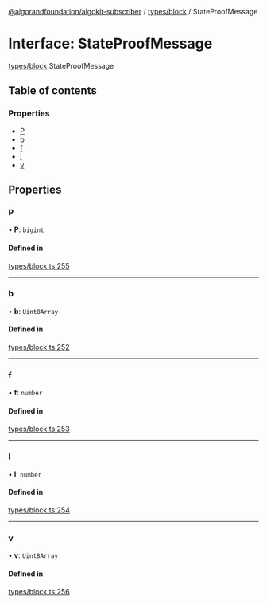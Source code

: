 [@algorandfoundation/algokit-subscriber](../README.md) / [types/block](../modules/types_block.md) / StateProofMessage

# Interface: StateProofMessage

[types/block](../modules/types_block.md).StateProofMessage

## Table of contents

### Properties

- [P](types_block.StateProofMessage.md#p)
- [b](types_block.StateProofMessage.md#b)
- [f](types_block.StateProofMessage.md#f)
- [l](types_block.StateProofMessage.md#l)
- [v](types_block.StateProofMessage.md#v)

## Properties

### P

• **P**: `bigint`

#### Defined in

[types/block.ts:255](https://github.com/algorandfoundation/algokit-subscriber-ts/blob/main/src/types/block.ts#L255)

___

### b

• **b**: `Uint8Array`

#### Defined in

[types/block.ts:252](https://github.com/algorandfoundation/algokit-subscriber-ts/blob/main/src/types/block.ts#L252)

___

### f

• **f**: `number`

#### Defined in

[types/block.ts:253](https://github.com/algorandfoundation/algokit-subscriber-ts/blob/main/src/types/block.ts#L253)

___

### l

• **l**: `number`

#### Defined in

[types/block.ts:254](https://github.com/algorandfoundation/algokit-subscriber-ts/blob/main/src/types/block.ts#L254)

___

### v

• **v**: `Uint8Array`

#### Defined in

[types/block.ts:256](https://github.com/algorandfoundation/algokit-subscriber-ts/blob/main/src/types/block.ts#L256)
